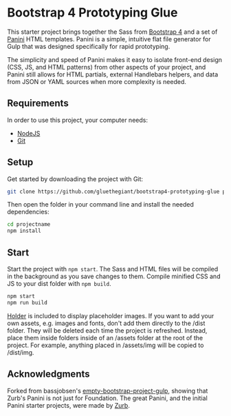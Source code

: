# Bootstrap 4 Prototyping Glue

This starter project brings together the Sass from [Bootstrap 4](http://v4-alpha.getbootstrap.com/) and a set of [Panini](https://github.com/zurb/panini) HTML templates. Panini is a simple, intuitive flat file generator for Gulp that was designed specifically for rapid prototyping.

The simplicity and speed of Panini makes it easy to isolate front-end design (CSS, JS, and HTML patterns) from other aspects of your project, and Panini still allows for HTML partials, external Handlebars helpers, and data from JSON or YAML sources when more complexity is needed.

## Requirements

In order to use this project, your computer needs:

- [NodeJS](https://nodejs.org/en/)
- [Git](https://git-scm.com/)

## Setup

Get started by downloading the project with Git:

```bash
git clone https://github.com/gluethegiant/bootstrap4-prototyping-glue projectname
```

Then open the folder in your command line and install the needed dependencies:

```bash
cd projectname
npm install
```

## Start

Start the project with `npm start`. The Sass and HTML files will be compiled in the background as you save changes to them. Compile minified CSS and JS to your dist folder with `npm build`.

```bash
npm start
npm run build
```

[Holder](https://github.com/imsky/holder/) is included to display placeholder images. If you want to add your own assets, e.g. images and fonts, don't add them directly to the /dist folder. They will be deleted each time the project is refreshed. Instead, place them inside folders inside of an /assets folder at the root of the project. For example, anything placed in /assets/img will be copied to /dist/img.

## Acknowledgments

Forked from bassjobsen's [empty-bootstrap-project-gulp](https://github.com/bassjobsen/empty-bootstrap-project-gulp), showing that Zurb's Panini is not just for Foundation. The great Panini, and the initial Panini starter projects, were made by [Zurb](https://github.com/zurb).
